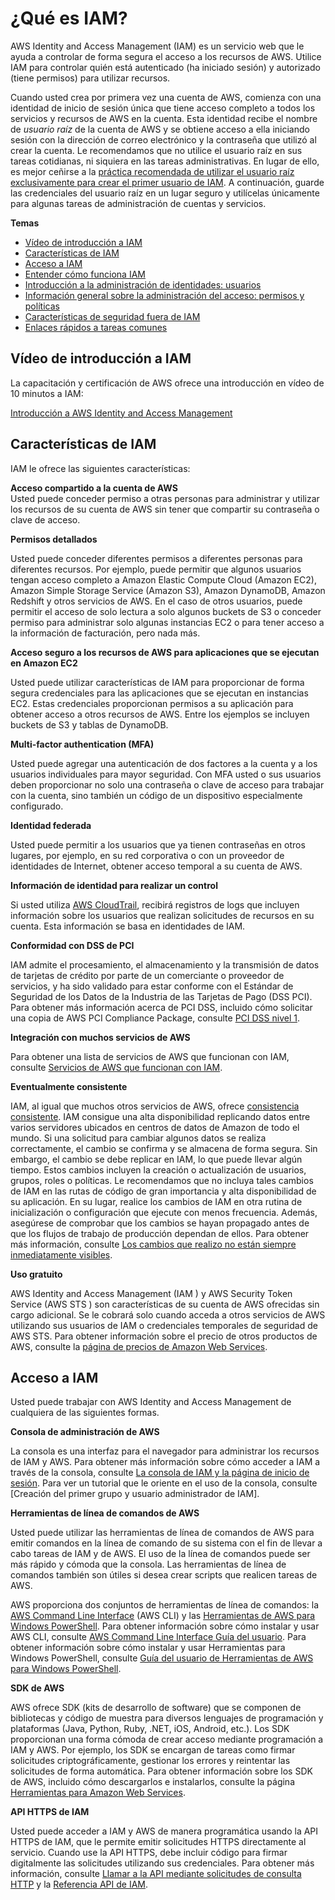 # ¿Qué es IAM?<a name="introduction"></a>

AWS Identity and Access Management \(IAM\) es un servicio web que le ayuda a controlar de forma segura el acceso a los recursos de AWS\. Utilice IAM para controlar quién está autenticado \(ha iniciado sesión\) y autorizado \(tiene permisos\) para utilizar recursos\.

Cuando usted crea por primera vez una cuenta de AWS, comienza con una identidad de inicio de sesión única que tiene acceso completo a todos los servicios y recursos de AWS en la cuenta\. Esta identidad recibe el nombre de *usuario raíz* de la cuenta de AWS y se obtiene acceso a ella iniciando sesión con la dirección de correo electrónico y la contraseña que utilizó al crear la cuenta\. Le recomendamos que no utilice el usuario raíz en sus tareas cotidianas, ni siquiera en las tareas administrativas\. En lugar de ello, es mejor ceñirse a la [práctica recomendada de utilizar el usuario raíz exclusivamente para crear el primer usuario de IAM](http://docs.aws.amazon.com/IAM/latest/UserGuide/best-practices.html#create-iam-users)\. A continuación, guarde las credenciales del usuario raíz en un lugar seguro y utilícelas únicamente para algunas tareas de administración de cuentas y servicios\.

**Temas**
+ [Vídeo de introducción a IAM](#intro-video)
+ [Características de IAM](#intro-features)
+ [Acceso a IAM](#intro-accessing)
+ [Entender cómo funciona IAM](intro-structure.md)
+ [Introducción a la administración de identidades: usuarios](introduction_identity-management.md)
+ [Información general sobre la administración del acceso: permisos y políticas](introduction_access-management.md)
+ [Características de seguridad fuera de IAM](introduction_security-outside-iam.md)
+ [Enlaces rápidos a tareas comunes](introduction_quick-links-common-tasks.md)

## Vídeo de introducción a IAM<a name="intro-video"></a>

La capacitación y certificación de AWS ofrece una introducción en vídeo de 10 minutos a IAM:

[Introducción a AWS Identity and Access Management](https://www.aws.training/learningobject/video?id=16448)

## Características de IAM<a name="intro-features"></a>

IAM le ofrece las siguientes características:

**Acceso compartido a la cuenta de AWS**  
Usted puede conceder permiso a otras personas para administrar y utilizar los recursos de su cuenta de AWS sin tener que compartir su contraseña o clave de acceso\.

**Permisos detallados**  

Usted puede conceder diferentes permisos a diferentes personas para diferentes recursos\. Por ejemplo, puede permitir que algunos usuarios tengan acceso completo a Amazon Elastic Compute Cloud \(Amazon EC2\), Amazon Simple Storage Service \(Amazon S3\), Amazon DynamoDB, Amazon Redshift y otros servicios de AWS\. En el caso de otros usuarios, puede permitir el acceso de solo lectura a solo algunos buckets de S3 o conceder permiso para administrar solo algunas instancias EC2 o para tener acceso a la información de facturación, pero nada más\.

**Acceso seguro a los recursos de AWS para aplicaciones que se ejecutan en Amazon EC2**  

Usted puede utilizar características de IAM para proporcionar de forma segura credenciales para las aplicaciones que se ejecutan en instancias EC2\. Estas credenciales proporcionan permisos a su aplicación para obtener acceso a otros recursos de AWS. Entre los ejemplos se incluyen buckets de S3 y tablas de DynamoDB\.

**Multi\-factor authentication \(MFA\)**  

Usted puede agregar una autenticación de dos factores a la cuenta y a los usuarios individuales para mayor seguridad\. Con MFA usted o sus usuarios deben proporcionar no solo una contraseña o clave de acceso para trabajar con la cuenta, sino también un código de un dispositivo especialmente configurado\.

**Identidad federada**  

Usted puede permitir a los usuarios que ya tienen contraseñas en otros lugares, por ejemplo, en su red corporativa o con un proveedor de identidades de Internet, obtener acceso temporal a su cuenta de AWS\.

**Información de identidad para realizar un control**  

Si usted utiliza [AWS CloudTrail](https://aws.amazon.com/cloudtrail/), recibirá registros de logs que incluyen información sobre los usuarios que realizan solicitudes de recursos en su cuenta\. Esta información se basa en identidades de IAM\.

**Conformidad con DSS de PCI**  

IAM admite el procesamiento, el almacenamiento y la transmisión de datos de tarjetas de crédito por parte de un comerciante o proveedor de servicios, y ha sido validado para estar conforme con el Estándar de Seguridad de los Datos de la Industria de las Tarjetas de Pago \(DSS PCI\)\. Para obtener más información acerca de PCI DSS, incluido cómo solicitar una copia de AWS PCI Compliance Package, consulte [PCI DSS nivel 1](https://aws.amazon.com/compliance/pci-dss-level-1-faqs/)\.

**Integración con muchos servicios de AWS**  

Para obtener una lista de servicios de AWS que funcionan con IAM, consulte [Servicios de AWS que funcionan con IAM](reference_aws-services-that-work-with-iam.md)\.

**Eventualmente consistente**  

IAM, al igual que muchos otros servicios de AWS, ofrece [consistencia consistente](https://wikipedia.org/wiki/Eventual_consistency)\. IAM consigue una alta disponibilidad replicando datos entre varios servidores ubicados en centros de datos de Amazon de todo el mundo\. Si una solicitud para cambiar algunos datos se realiza correctamente, el cambio se confirma y se almacena de forma segura\. Sin embargo, el cambio se debe replicar en IAM, lo que puede llevar algún tiempo. Estos cambios incluyen la creación o actualización de usuarios, grupos, roles o políticas\. Le recomendamos que no incluya tales cambios de IAM en las rutas de código de gran importancia y alta disponibilidad de su aplicación\. En su lugar, realice los cambios de IAM en otra rutina de inicialización o configuración que ejecute con menos frecuencia\. Además, asegúrese de comprobar que los cambios se hayan propagado antes de que los flujos de trabajo de producción dependan de ellos\. Para obtener más información, consulte [Los cambios que realizo no están siempre inmediatamente visibles](troubleshoot_general.md#troubleshoot_general_eventual-consistency)\.

**Uso gratuito**  

AWS Identity and Access Management \(IAM \) y AWS Security Token Service \(AWS STS \) son características de su cuenta de AWS ofrecidas sin cargo adicional. Se le cobrará solo cuando acceda a otros servicios de AWS utilizando sus usuarios de IAM o credenciales temporales de seguridad de AWS STS. Para obtener información sobre el precio de otros productos de AWS, consulte la [página de precios de Amazon Web Services](https://aws.amazon.com/pricing/)\.

## Acceso a IAM<a name="intro-accessing"></a>

Usted puede trabajar con AWS Identity and Access Management de cualquiera de las siguientes formas\.

**Consola de administración de AWS** 

La consola es una interfaz para el navegador para administrar los recursos de IAM y AWS\. Para obtener más información sobre cómo acceder a IAM a través de la consola, consulte [La consola de IAM y la página de inicio de sesión](console.md)\. Para ver un tutorial que le oriente en el uso de la consola, consulte [Creación del primer grupo y usuario administrador de IAM].

**Herramientas de línea de comandos de AWS**  

Usted puede utilizar las herramientas de línea de comandos de AWS para emitir comandos en la línea de comando de su sistema con el fin de llevar a cabo tareas de IAM y de AWS\. El uso de la línea de comandos puede ser más rápido y cómoda que la consola\. Las herramientas de línea de comandos también son útiles si desea crear scripts que realicen tareas de AWS\.

AWS proporciona dos conjuntos de herramientas de línea de comandos: la [AWS Command Line Interface](https://aws.amazon.com/cli/) \(AWS CLI\) y las [Herramientas de AWS para Windows PowerShell](https://aws.amazon.com/powershell/)\. Para obtener información sobre cómo instalar y usar AWS CLI, consulte [AWS Command Line Interface Guía del usuario](http://docs.aws.amazon.com/cli/latest/userguide/)\. Para obtener información sobre cómo instalar y usar Herramientas para Windows PowerShell, consulte [Guía del usuario de Herramientas de AWS para Windows PowerShell](http://docs.aws.amazon.com/powershell/latest/userguide/)\.

**SDK de AWS**  

AWS ofrece SDK \(kits de desarrollo de software\) que se componen de bibliotecas y código de muestra para diversos lenguajes de programación y plataformas \(Java, Python, Ruby, .NET, iOS, Android, etc\.\). Los SDK proporcionan una forma cómoda de crear acceso mediante programación a IAM y AWS\. Por ejemplo, los SDK se encargan de tareas como firmar solicitudes criptográficamente, gestionar los errores y reintentar las solicitudes de forma automática\. Para obtener información sobre los SDK de AWS, incluido cómo descargarlos e instalarlos, consulte la página [Herramientas para Amazon Web Services](https://aws.amazon.com/tools/)\.

**API HTTPS de IAM**  

Usted puede acceder a IAM y AWS de manera programática usando la API HTTPS de IAM, que le permite emitir solicitudes HTTPS directamente al servicio. Cuando use la API HTTPS, debe incluir código para firmar digitalmente las solicitudes utilizando sus credenciales. Para obtener más información, consulte [Llamar a la API mediante solicitudes de consulta HTTP](programming.md) y la [Referencia API de IAM](http://docs.aws.amazon.com/IAM/latest/APIReference/)\.